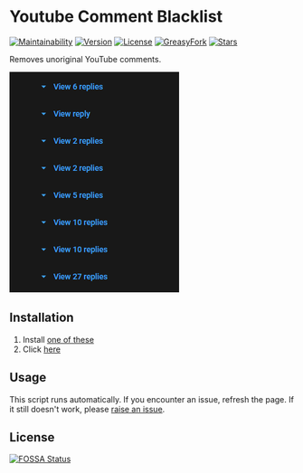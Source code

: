 # Youtube Comment Blacklist

[![Maintainability](https://api.codeclimate.com/v1/badges/02e428a18d320e626bce/maintainability)](https://codeclimate.com/github/NatoBoram/youtube-comment-blacklist/maintainability)
[![Version](https://img.shields.io/github/package-json/v/NatoBoram/youtube-comment-blacklist)](https://github.com/NatoBoram/youtube-comment-blacklist/raw/master/youtube-comment-blacklist.user.js)
[![License](https://img.shields.io/github/license/NatoBoram/youtube-comment-blacklist)](https://github.com/NatoBoram/youtube-comment-blacklist/blob/master/LICENSE.md)
[![GreasyFork](https://img.shields.io/badge/dynamic/json?color=%23990000&label=GreasyFork&query=total_installs&suffix=%20installs&url=https%3A%2F%2Fgreasyfork.org%2Fscripts%2F411035.json)](https://greasyfork.org/scripts/411035)
[![Stars](https://img.shields.io/github/stars/NatoBoram/youtube-comment-blacklist?style=social)](https://github.com/NatoBoram/youtube-comment-blacklist/stargazers)

Removes unoriginal YouTube comments.

![Example](https://raw.githubusercontent.com/NatoBoram/youtube-comment-blacklist/master/images/example.png)

## Installation

1. Install [one of these](https://github.com/OpenUserJS/OpenUserJS.org/wiki/Userscript-Beginners-HOWTO#how-do-i-get-going)
2. Click [here](https://github.com/NatoBoram/youtube-comment-blacklist/raw/master/youtube-comment-blacklist.user.js)

## Usage

This script runs automatically. If you encounter an issue, refresh the page. If it still doesn't work, please [raise an issue](https://github.com/NatoBoram/youtube-comment-blacklist/issues).

## License

[![FOSSA Status](https://app.fossa.com/api/projects/git%2Bgithub.com%2FNatoBoram%2Fyoutube-comment-blacklist.svg?type=large)](https://app.fossa.com/projects/git%2Bgithub.com%2FNatoBoram%2Fyoutube-comment-blacklist?ref=badge_large)
